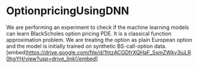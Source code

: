 # OptionpricingUsingDNN
We are performing an experiment to check if the machine learning models can learn BlackScholes option pricing PDE. It is a classical function approximation problem. We are treating the option as plain European option and the model is initially trained on synthetic BS-call-option data. 
[embed]https://drive.google.com/file/d/1htzACGDfrXQHaF_SsmZWky3iuLR0hgYH/view?usp=drive_link[/embed] 
